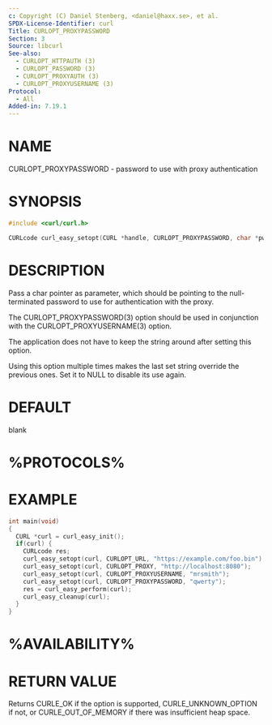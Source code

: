 ```yaml
---
c: Copyright (C) Daniel Stenberg, <daniel@haxx.se>, et al.
SPDX-License-Identifier: curl
Title: CURLOPT_PROXYPASSWORD
Section: 3
Source: libcurl
See-also:
  - CURLOPT_HTTPAUTH (3)
  - CURLOPT_PASSWORD (3)
  - CURLOPT_PROXYAUTH (3)
  - CURLOPT_PROXYUSERNAME (3)
Protocol:
  - All
Added-in: 7.19.1
---
```


# NAME

CURLOPT_PROXYPASSWORD - password to use with proxy authentication

# SYNOPSIS

~~~c
#include <curl/curl.h>

CURLcode curl_easy_setopt(CURL *handle, CURLOPT_PROXYPASSWORD, char *pwd);
~~~

# DESCRIPTION

Pass a char pointer as parameter, which should be pointing to the
null-terminated password to use for authentication with the proxy.

The CURLOPT_PROXYPASSWORD(3) option should be used in conjunction with the
CURLOPT_PROXYUSERNAME(3) option.

The application does not have to keep the string around after setting this
option.

Using this option multiple times makes the last set string override the
previous ones. Set it to NULL to disable its use again.

# DEFAULT

blank

# %PROTOCOLS%

# EXAMPLE

~~~c
int main(void)
{
  CURL *curl = curl_easy_init();
  if(curl) {
    CURLcode res;
    curl_easy_setopt(curl, CURLOPT_URL, "https://example.com/foo.bin");
    curl_easy_setopt(curl, CURLOPT_PROXY, "http://localhost:8080");
    curl_easy_setopt(curl, CURLOPT_PROXYUSERNAME, "mrsmith");
    curl_easy_setopt(curl, CURLOPT_PROXYPASSWORD, "qwerty");
    res = curl_easy_perform(curl);
    curl_easy_cleanup(curl);
  }
}
~~~

# %AVAILABILITY%

# RETURN VALUE

Returns CURLE_OK if the option is supported, CURLE_UNKNOWN_OPTION if not, or
CURLE_OUT_OF_MEMORY if there was insufficient heap space.

